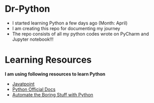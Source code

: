 # Dr-Python
- I started learning Python a few days ago (Month: April)
- I am creating this repo for documenting my journey
- The repo consists of all my python codes wrote on PyCharm and Jupyter notebook!!!

# Learning Resources
**I am using following resources to learn Python**
- [Javatpoint](https://www.javatpoint.com/python-tutorial)
- [Python Official Docs](https://docs.python.org/3/tutorial/index.html)
- [Automate the Boring Stuff with Python](http://automatetheboringstuff.com/#toc)

